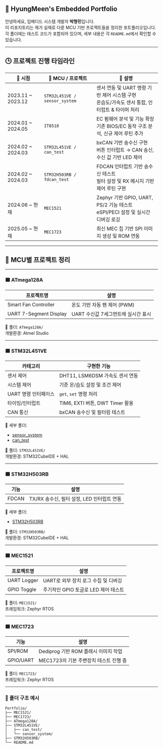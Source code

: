## 📁 HyungMeen's Embedded Portfolio

안녕하세요, 임베디드 시스템 개발자 **박형민**입니다.  
이 리포지토리는 제가 실제로 다룬 MCU 기반 프로젝트들을 정리한 포트폴리오입니다.  
각 폴더에는 테스트 코드가 포함되어 있으며, 세부 내용은 각 `README.md`에서 확인할 수 있습니다.

---

## 🕒 프로젝트 진행 타임라인

| 📆 시점              | 🧠 MCU / 프로젝트                 | 📝 설명                                                          |
| ------------------ | ----------------------------- | -------------------------------------------------------------- |
| 2023.11 \~ 2023.12 | `STM32L451VE / sensor_system` | 센서 연동 및 UART 명령 기반 제어 시스템 구현<br>온습도/가속도 센서 통합, 인터럽트 & 타이머 처리   |
| 2024.01 \~ 2024.05 | `IT8518`                      | EC 펌웨어 분석 및 기능 확장<br>기존 BIOS/EC 동작 구조 분석, 신규 제어 루틴 추가          |
| 2024.02 \~ 2024.03 | `STM32L451VE / can_test`      | bxCAN 기반 송수신 구현<br>버튼 인터럽트 → CAN 송신, 수신 값 기반 LED 제어            |
| 2024.02 \~ 2024.03 | `STM32H503RB / fdcan_test`    | FDCAN 인터럽트 기반 송수신 테스트<br>필터 설정 및 RX 메시지 기반 제어 루틴 구현            |
| 2024.06 \~ 현재      | `MEC1521`                     | Zephyr 기반 GPIO, UART, PS/2 기능 테스트<br>eSPI/PECI 설정 및 실시간 디버깅 로깅 |
| 2025.05 \~ 현재      | `MEC1723`                     | 최신 MEC 칩 기반 SPI 이미지 생성 및 ROM 연동                                |


---

## 🔷 MCU별 프로젝트 정리

---

### 🟦 ATmega128A

| 프로젝트명            | 설명                                |
|-----------------------|-------------------------------------|
| Smart Fan Controller  | 온도 기반 자동 팬 제어 (PWM)           |
| UART 7-Segment Display| UART 수신값 7세그먼트에 실시간 표시     |

📁 폴더: `ATmega128A/`  
개발환경: Atmel Studio

---

### 🟦 STM32L451VE

| 카테고리          | 구현한 기능                                              |
|-------------------|-----------------------------------------------------------|
| 센서 제어          | DHT11, LSM6DSM 가속도 센서 연동                           |
| 시스템 제어        | 기준 온/습도 설정 및 조건 제어                            |
| UART 명령 인터페이스 | `get`, `set` 명령 처리                                    |
| 타이밍/인터럽트     | TIM6, EXTI 버튼, DWT Timer 활용                           |
| CAN 통신           | bxCAN 송수신 및 필터링 테스트                             |

🔗 세부 폴더:
- [sensor_system](./STM32L451VE/sensor_system)
- [can_test](./STM32L451VE/can_test)

📁 폴더: `STM32L451VE/`  
개발환경: STM32CubeIDE + HAL

---

### 🟦 STM32H503RB

| 기능       | 설명                                 |
|------------|--------------------------------------|
| FDCAN      | TX/RX 송수신, 필터 설정, LED 인터럽트 연동 |

🔗 세부 폴더:
- [STM32H503RB](./STM32H503RB)

📁 폴더: `STM32H503RB/`  
개발환경: STM32CubeIDE + HAL

---

### 🟦 MEC1521

| 프로젝트명      | 설명                                      |
|----------------|-------------------------------------------|
| UART Logger     | UART로 외부 장치 로그 수집 및 디버깅             |
| GPIO Toggle     | 주기적인 GPIO 토글로 LED 제어 테스트            |

📁 폴더: `MEC1521/`  
프레임워크: Zephyr RTOS

---

### 🟦 MEC1723

| 기능     | 설명                                  |
|----------|---------------------------------------|
| SPI/ROM  | Dediprog 기반 ROM 플래시 이미지 작업      |
| GPIO/UART| MEC1723의 기본 주변장치 테스트 진행 중     |

📁 폴더: `MEC1723/`  
프레임워크: Zephyr RTOS

---

### 📁 폴더 구조 예시

```
Portfolio/
├── MEC1521/
├── MEC1723/
├── ATmega128A/
├── STM32L451VE/
│   ├── can_test/
│   └── sensor_system/
├── STM32H503RB/
└── README.md
```

